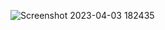 
![Screenshot 2023-04-03 182435](https://user-images.githubusercontent.com/129751851/229794868-25b37f9d-be9b-4033-b57a-c7be9aa3500a.png)
